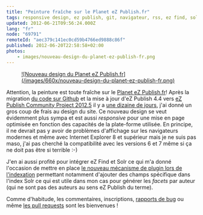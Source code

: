 ```yaml
---
title: "Peinture fraîche sur le Planet eZ Publish.fr"
tags: responsive design, ez publish, git, navigateur, rss, ez find, solr
updated: 2012-06-21T09:56:24.000Z
lang: "fr"
node: "69791"
remoteId: "aec379c141ec0cd59b4766ed9888c86f"
published: 2012-06-20T22:58:58+02:00
photos:
    - images/nouveau-design-du-planet-ez-publish-fr.png
---
```

<figure class="object-center"><a href="/images/nouveau-design-du-planet-ez-publish-fr.png">![Nouveau design du Planet eZ Publish.fr](/images/660x/nouveau-design-du-planet-ez-publish-fr.png)
</a></figure>


Attention, la peinture est toute fraîche sur le [Planet eZ Publish.fr](http://www.planet-ezpublish.fr/)! Après la migration [du code sur Github](https://github.com/dpobel/planet-ezpublish.fr) et la mise à jour d'eZ Publish 4.4 vers [eZ Publish Community Project 2012.5](http://share.ez.no/downloads/downloads/ez-publish-community-project-2012.5) il y a [une dizaine de jours](https://plus.google.com/u/1/117983402181816331301/posts/3xYeKhbBgex), j'ai donné un gros coup de frais au design du site. Ce nouveau design se veut évidemment plus sympa et est aussi *responsive* pour une mise en page optimisée en fonction des capacités de la plate-forme utilisée. En principe, il ne devrait pas y avoir de problèmes d'affichage sur les navigateurs modernes et même avec Internet Explorer 8 et supérieur mais je ne suis pas maso, j'ai pas cherché la compatibilité avec les versions 6 et 7 même si ça ne doit pas être si terrible :-)


J'en ai aussi profité pour intégrer eZ Find et Solr ce qui m'a donné l'occasion de mettre en place [le nouveau mécanisme de plugin lors de l'indexation](http://doc.ez.no/Extensions/eZ-Publish-extensions/eZ-Find/eZ-Find-2.7/Customization/General-Index-Time-Plugin-Mechanism) permettant notamment d'ajouter des champs spécifique dans l'index Solr ce qui est utile dans mon cas pour générer les *facets* par auteur (qui ne sont pas des auteurs au sens eZ Publish du terme).


Comme d'habitude, les commentaires, inscriptions, [rapports de bug](https://github.com/dpobel/planet-ezpublish.fr/issues) ou même [les pull requests](https://github.com/dpobel/planet-ezpublish.fr/pulls) sont les bienvenues !

